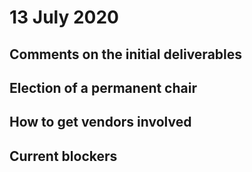 # 13 July 2020

## Comments on the initial deliverables

## Election of a permanent chair

## How to get vendors involved

## Current blockers
